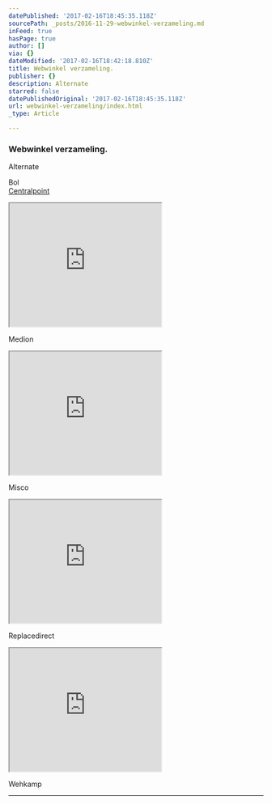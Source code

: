 ```yaml
---
datePublished: '2017-02-16T18:45:35.118Z'
sourcePath: _posts/2016-11-29-webwinkel-verzameling.md
inFeed: true
hasPage: true
author: []
via: {}
dateModified: '2017-02-16T18:42:18.810Z'
title: Webwinkel verzameling.
publisher: {}
description: Alternate
starred: false
datePublishedOriginal: '2017-02-16T18:45:35.118Z'
url: webwinkel-verzameling/index.html
_type: Article

---
```

### Webwinkel verzameling.

Alternate

Bol  
[Centralpoint][0]

<iframe src="https://the-grid.github.io/ed-userhtml/?g=eJw9zsEOgjAMBuBXWXrwuBkRJErxUciAyhbHtswm8_GdSDy1fw_9_k4Lk-iBYJjjVamcs5zIc9IuButZeqdKmJ6UlPUzvWU08c6MdXUemvZYX-qhbatTPRz0Gm8JQbBOCzHCMDrtnyASOQQfHsG5kKHv7LqIV5r-JFtZhJl2RnpidZ--wPZyxR-zBY0btlvbYDS8OhDZzmwQzk0LwpBdTKnQHEGMIc1UepVVu3IDofpO6f4DC9ZQRA" height="244" style=""></iframe>

Medion

<iframe src="https://the-grid.github.io/ed-userhtml/?g=eJyljk0OgyAQha9CZtGlgIlVW8cepUFEIQUx02m8fombHqCb97f53mCEJ7cgeOb9JiXbisnMroh9Oao2x_Jhsel1ezFpvyfUSumrrs9msOuaXp2Z8LQPgmBDq2OE5xTN9gJBLiJseckx5gPGIaRVvMn-oOFPKKPnFEEcYWaP0NYdCO_C6suJXoGYMs2OEEo0sWwg5DhIM34Bj69PTg" height="244" style=""></iframe>

Misco

<iframe src="https://the-grid.github.io/ed-userhtml/?g=eJyljkEOgjAURK_S_IVLChQQlY9HMaUUSmgp-X7D9W3YeAA3M_NmM9Np4chOCI55v0vJJmPSo01iVkvZZlk-DaqqLi867I-A7U3lZX2CxkKpa1OcQHjaB0GwptkywmvweltBkPUIW5yi9_GAvlvCLN5kfqPLn6OMjoMHcSwjO4SqaUE4u8wunWhyEEOk0RJCitqnDoTsO6n7L5ChT0o" height="244" style=""></iframe>

Replacedirect

<iframe src="https://the-grid.github.io/ed-userhtml/?g=eJw9js2OwjAMhF8l8oFjA5SfwtbltM9RmdQ0EWlaGUvZxycqKy4ez8jyNy0ZL_xA8KrL1dqccyW8RHI8BGGnVYp2oZHtS0n0909ZEkV7U8VDsz_2l_pYN02_q-vzaddvaFp-BMGU45EVob9HSk8wwhEhzY85xjlD14ZpNC9xX66GSoUGLsM9WarEam9uRaw_J_yAVkP4wf3TVlH0OkUwOQzqEc77BoznMPpS4rIFc59l4NKsrBRLBsZ2raXuDSExUhs" height="244" style=""></iframe>

Wehkamp

---



[0]: https://www.centralpoint.nl/?ref=26&network=tradetracker#utm_source=affiliate&utm_campaign=15986&utm_medium=tradetracker "Centralpoint"